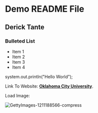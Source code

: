 <h1> Demo README File</h1>
<h2>Derick Tante</h2>
<h3>Bulleted List</h3>

- Item 1
- Item 2
- Item 3
- Item 4

system.out.println("Hello World");

Link To Website: **[Oklahoma City University](https://okcu.edu)**.

Load Image:

![GettyImages-1211188566-compress](https://github.com/dericktante/Demo/assets/156044704/321f2fe8-3e16-4051-b4ec-5d0fe3b4d066)
